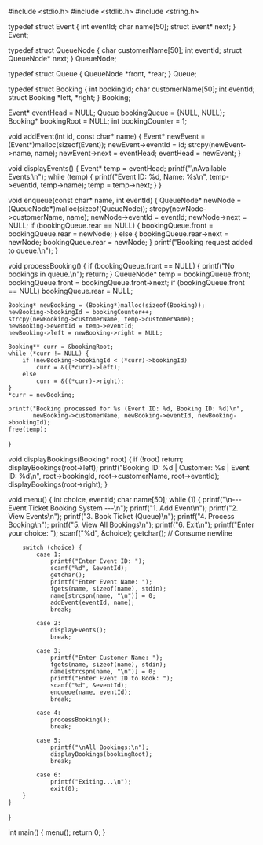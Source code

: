 #include <stdio.h>
#include <stdlib.h>
#include <string.h>

typedef struct Event {
    int eventId;
    char name[50];
    struct Event* next;
} Event;

typedef struct QueueNode {
    char customerName[50];
    int eventId;
    struct QueueNode* next;
} QueueNode;

typedef struct Queue {
    QueueNode *front, *rear;
} Queue;

typedef struct Booking {
    int bookingId;
    char customerName[50];
    int eventId;
    struct Booking *left, *right;
} Booking;

Event* eventHead = NULL;
Queue bookingQueue = {NULL, NULL};
Booking* bookingRoot = NULL;
int bookingCounter = 1;

void addEvent(int id, const char* name) {
    Event* newEvent = (Event*)malloc(sizeof(Event));
    newEvent->eventId = id;
    strcpy(newEvent->name, name);
    newEvent->next = eventHead;
    eventHead = newEvent;
}

void displayEvents() {
    Event* temp = eventHead;
    printf("\nAvailable Events:\n");
    while (temp) {
        printf("Event ID: %d, Name: %s\n", temp->eventId, temp->name);
        temp = temp->next;
    }
}

void enqueue(const char* name, int eventId) {
    QueueNode* newNode = (QueueNode*)malloc(sizeof(QueueNode));
    strcpy(newNode->customerName, name);
    newNode->eventId = eventId;
    newNode->next = NULL;
    if (bookingQueue.rear == NULL) {
        bookingQueue.front = bookingQueue.rear = newNode;
    } else {
        bookingQueue.rear->next = newNode;
        bookingQueue.rear = newNode;
    }
    printf("Booking request added to queue.\n");
}

void processBooking() {
    if (bookingQueue.front == NULL) {
        printf("No bookings in queue.\n");
        return;
    }
    QueueNode* temp = bookingQueue.front;
    bookingQueue.front = bookingQueue.front->next;
    if (bookingQueue.front == NULL)
        bookingQueue.rear = NULL;

    Booking* newBooking = (Booking*)malloc(sizeof(Booking));
    newBooking->bookingId = bookingCounter++;
    strcpy(newBooking->customerName, temp->customerName);
    newBooking->eventId = temp->eventId;
    newBooking->left = newBooking->right = NULL;

    Booking** curr = &bookingRoot;
    while (*curr != NULL) {
        if (newBooking->bookingId < (*curr)->bookingId)
            curr = &((*curr)->left);
        else
            curr = &((*curr)->right);
    }
    *curr = newBooking;

    printf("Booking processed for %s (Event ID: %d, Booking ID: %d)\n", 
           newBooking->customerName, newBooking->eventId, newBooking->bookingId);
    free(temp);
}

void displayBookings(Booking* root) {
    if (!root) return;
    displayBookings(root->left);
    printf("Booking ID: %d | Customer: %s | Event ID: %d\n", root->bookingId, root->customerName, root->eventId);
    displayBookings(root->right);
}

void menu() {
    int choice, eventId;
    char name[50];
    while (1) {
        printf("\n--- Event Ticket Booking System ---\n");
        printf("1. Add Event\n");
        printf("2. View Events\n");
        printf("3. Book Ticket (Queue)\n");
        printf("4. Process Booking\n");
        printf("5. View All Bookings\n");
        printf("6. Exit\n");
        printf("Enter your choice: ");
        scanf("%d", &choice);
        getchar();  // Consume newline

        switch (choice) {
            case 1:
                printf("Enter Event ID: ");
                scanf("%d", &eventId);
                getchar();
                printf("Enter Event Name: ");
                fgets(name, sizeof(name), stdin);
                name[strcspn(name, "\n")] = 0;
                addEvent(eventId, name);
                break;

            case 2:
                displayEvents();
                break;

            case 3:
                printf("Enter Customer Name: ");
                fgets(name, sizeof(name), stdin);
                name[strcspn(name, "\n")] = 0;
                printf("Enter Event ID to Book: ");
                scanf("%d", &eventId);
                enqueue(name, eventId);
                break;

            case 4:
                processBooking();
                break;

            case 5:
                printf("\nAll Bookings:\n");
                displayBookings(bookingRoot);
                break;

            case 6:
                printf("Exiting...\n");
                exit(0);
        }
    }
}

int main() {
    menu();
    return 0;
}
